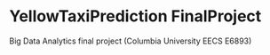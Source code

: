 # YellowTaxiPrediction FinalProject
Big Data Analytics final project (Columbia University EECS E6893) 
